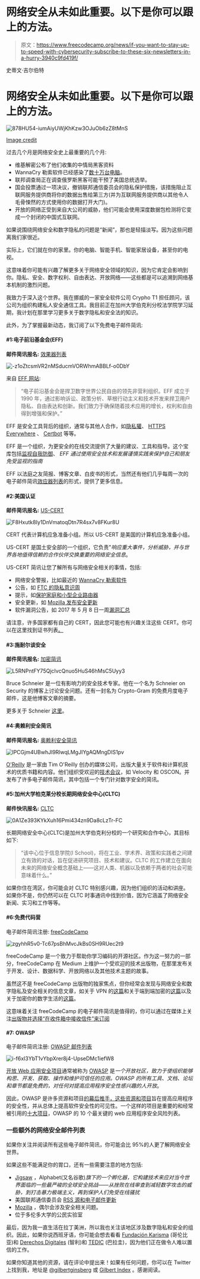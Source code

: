 # 网络安全从未如此重要。以下是你可以跟上的方法。

> 原文：<https://www.freecodecamp.org/news/if-you-want-to-stay-up-to-speed-with-cybersecurity-subscribe-to-these-six-newsletters-in-a-hurry-3940c9fd419f/>

史蒂文·吉尔伯特

# 网络安全从未如此重要。以下是你可以跟上的方法。

![878HU54-iumAiyUWjKhKzw3OJuOb6zZ8tMnS](img/2748cd6ecda7c9c5ebd5695617194f01.png)

[Image credit](https://unsplash.com/collections/446976/privacy?photo=4iuYQZUB3Tc)

过去几个月是网络安全史上最重要的几个月:

*   维基解密公布了他们收集的中情局黑客资料
*   WannaCry 勒索软件已经感染了[数十万台电脑](https://www.us-cert.gov/ncas/alerts/TA17-132A)。
*   联邦调查局正在调查俄罗斯黑客可能干预了美国总统选举。
*   国会投票通过一项决议，撤销联邦通信委员会的隐私保护措施，该措施阻止互联网服务提供商将你的数据出售给第三方(并为互联网服务提供商以其他令人毛骨悚然的方式使用你的数据打开大门)。
*   开放的网络正受到来自大公司的威胁，他们可能会使用深度数据包检测将它变成一个封闭的中国式互联网。

如果说围绕网络安全和数字隐私的问题是“新闻”，那也是轻描淡写。因为这些问题离我们家很近。

实际上，它们就在你的家里。你的电脑、智能手机、智能家居设备，甚至你的电视。

这意味着你可能有兴趣了解更多关于网络安全领域的知识，因为它肯定会影响到你。隐私、安全、数字权利、自由表达、开放网络——这些都是可以追溯到网络基本机制的激烈问题。

我致力于深入这个世界。我在挪威的一家安全软件公司 Crypho T1 担任顾问，该公司为组织构建私人安全通信工具。我目前正在加州大学伯克利分校法学院学习延期，我计划在那里学习更多关于数字隐私和安全法的知识。

此外，为了掌握最新动态，我订阅了以下免费电子邮件简讯:

#### **#1:电子前沿基金会(EFF)**

**邮件简讯报名:** [效果器列表](https://www.eff.org/effector)

![-z1oZtcsmVR2nMSducmVORWhmABBLf-o0DbY](img/01c4975a9f06b9661b7ca3d12ad1b396.png)

来自 [EFF 网站](https://www.eff.org/about):

> “电子前沿基金会是捍卫数字世界公民自由的领先非营利组织。EFF 成立于 1990 年，通过影响诉讼、政策分析、草根行动主义和技术开发来捍卫用户隐私、自由表达和创新。我们致力于确保随着技术应用的增长，权利和自由得到增强和保护。”

EFF 是安全工具背后的组织，通常与其他人合作，如[隐私獾](https://www.eff.org/privacybadger)、 [HTTPS Everywhere](https://www.eff.org/https-everywhere) 、 [Certbot](https://certbot.eff.org/) 等等。

EFF 是一个组织，为更安全的在线交流提供了大量的建议、工具和指导。这个宝库包括[监视自我防御](https://ssd.eff.org/en)、 *EFF 通过使用安全技术和发展谨慎实践来保护自己和朋友免受监视的指南*

EFF 以法庭之友简报、博客文章、白皮书的形式，当然还有他们几乎每周一次的电子邮件简讯[效应器列表](https://www.eff.org/effector)的形式，提供了更多信息。

#### **#2:美国认证**

**邮件简讯报名:** [US-CERT](https://www.us-cert.gov/)

![F8Hxutk8Iy1DnVmatoqDtn7R4sx7v8FKur8U](img/f1e47aa5aee8e15b7708641f3a5f76ee.png)

CERT 代表计算机应急准备小组。所以 US-CERT 是美国的计算机应急准备小组。

US-CERT 是国土安全部的一个组织，它负责"*响应重大事件，分析威胁，并与世界各地值得信赖的合作伙伴交换重要的网络安全信息*。

US-CERT 简讯让您了解所有与网络安全相关的事情，包括:

*   网络安全警报，比如最近的 [WannaCry 勒索软件](https://www.us-cert.gov/ncas/alerts/TA17-132A)
*   公告，如 [FTC 的隐私意识周](https://www.us-cert.gov/ncas/current-activity/2017/05/08/FTC-Promotes-Privacy-Awareness-Week)
*   提示，如[保护家庭和小型企业路由器](https://www.us-cert.gov/ncas/current-activity/2015/12/15/Securing-Home-and-Small-Business-Routers)
*   安全更新，如 [Mozilla 发布安全更新](https://www.us-cert.gov/ncas/current-activity/2017/05/05/Mozilla-Releases-Security-Updates)
*   软件漏洞公告，如 2017 年 5 月 8 日一周[漏洞汇总](https://www.us-cert.gov/ncas/bulletins/SB17-135)

请注意，许多国家都有自己的 CERT，因此您可能也有兴趣关注这些 CERT。你可以在这里找到证书列表[。](https://en.wikipedia.org/wiki/Computer_emergency_response_team)

#### #3:施耐尔谈安全

**邮件简讯报名:** [加密简讯](https://www.schneier.com/crypto-gram/)

![L5RNPntFY75QjcIvcQnuo5HuS46hMsC5Uyy3](img/98e02056ff8906d068ee1431f222933d.png)

Bruce Schneier 是一位有影响力的安全技术专家。他在一个名为 Schneier on Security 的博客上讨论安全问题。还有一封名为 Crypto-Gram 的免费月度电子邮件，这是他博客文章的摘要。

更多关于 Schneier [这里](https://en.wikipedia.org/wiki/Bruce_Schneier)。

#### **#4:奥赖利安全简讯**

**邮件简讯报名:** [奥赖利安全简讯](http://www.oreilly.com/security/newsletter)

![lPCGjm4UBwhJl9RlwqLMgJIYgAQMngDIS1pv](img/73cf2403a1738cd981c2ffaaa08895d2.png)

[O'Reilly](https://www.oreilly.com/) 是一家由 Tim O'Reilly 创办的媒体公司，出版大量关于软件和计算机技术的优质书籍和内容。他们组织受欢迎的[技术会议](https://www.oreilly.com/conferences/)，如 Velocity 和 OSCON。并发布了许多电子邮件简讯，其中包括一个专门针对数字安全的简讯。

#### **#5:加州大学柏克莱分校长期网络安全中心(CLTC)**

**邮件快讯报名:** [CLTC](https://cltc.berkeley.edu/)

![0A1Ze393KYkXuh16Pmi434zn9Da8cLzTr-FC](img/3ef0b28b68acee7fa8e8415761cee18f.png)

长期网络安全中心(CLTC)是加州大学伯克利分校的一个研究和合作中心，其目标如下:

> “该中心位于信息学院(I School)，将在工业、学术界、政策和实践者之间建立有效的对话，旨在促进研究项目、技术和建议。CLTC 的工作建立在面向未来的网络安全概念基础上——这对人类、机器以及依赖于两者的社会可能意味着什么。”

如果你住在湾区，你可能会对 CLTC 特别感兴趣，因为他们组织的活动和讲座。如果你不是，你仍然可以在 CLTC 时事通讯中找到价值，因为它涵盖了网络安全新闻、实习和工作等等。

#### #6:免费代码营

电子邮件简讯注册: [freeCodeCamp](https://medium.freecodecamp.com/)

![zgyhhR5v0-Tc67psBhMvcJkBs0SH9RUec2t9](img/2f3e5101821b7b1bdb89be25bcc94a0d.png)

freeCodeCamp 是一个致力于帮助你学习编码的开源社区。作为这一努力的一部分，freeCodeCamp 在 Medium 上维护一个受欢迎的技术出版物，在那里发布关于开发、设计、数据科学、开放网络以及其他技术主题的故事。

虽然这不是 freeCodeCamp 出版物的独家焦点，但你经常会发现与网络安全和数字隐私及安全相关的信息文章，如关于 VPN 的[这篇](https://medium.freecodecamp.com/how-to-set-up-a-vpn-in-5-minutes-for-free-and-why-you-urgently-need-one-d5cdba361907)和关于端到端加密的[这篇](https://medium.freecodecamp.com/why-i-asked-my-friends-to-stop-using-whatsapp-and-telegram-e93346b3c1f0)以及关于加密你的数字生活的[这篇](https://medium.freecodecamp.com/tor-signal-and-beyond-a-law-abiding-citizens-guide-to-privacy-1a593f2104c3)。

这意味着关注 freeCodeCamp 的电子邮件简讯是值得的，你可以通过在媒体上关注[出版物并选择“在收件箱中接收信件”来订阅](https://medium.freecodecamp.com/)

#### #7: OWASP

电子邮件简讯注册: [OWASP 邮件列表](https://lists.owasp.org/mailman/listinfo)

![i-f6xI3YbT1vYbpXrer8j4-UpseDMc1iefW8](img/05c36eb3d304c243e3cf41663eeeeed3.png)

[开放 Web 应用安全项目](https://www.owasp.org/index.php/Main_Page)通常被称为 [OWASP](https://www.owasp.org/index.php/About_The_Open_Web_Application_Security_Project) 是*一个开放社区，致力于使组织能够构思、开发、获取、操作和维护可信任的应用。OWASP 的所有工具、文档、论坛和章节都是免费的，对任何对提高应用程序安全性感兴趣的人开放*。

因此，OWASP 是许多资源和项目[的幕后推手，这些资源和项目](https://www.owasp.org/index.php/OWASP_Project_Inventory#Flagship_Projects)旨在提高应用程序的安全性，并从总体上提高软件安全性的可见性。一个这样的项目是重要的和经常被引用的[十大项目](https://www.owasp.org/index.php/Category:OWASP_Top_Ten_Project)，OWASP 的 10 个最关键的 web 应用程序安全风险列表。

### 一些额外的网络安全邮件列表

如果你关注并阅读所有这些电子邮件简讯，你可能会比 95%的人更了解网络安全世界。

如果这些不能满足你的胃口，还有一些需要注意的地方包括:

*   [Jigsaw](https://jigsaw.google.com/vision/) ，Alphabet(又名谷歌)*旗下的一个孵化器，它构建技术来应对当今世界面临的一些最严峻的全球安全挑战——从挫败在线审查到减轻数字攻击的威胁，到打击暴力极端主义，再到保护人们免受在线骚扰*
*   美国联邦通信委员会 [RSS 源和电子邮件更新](https://www.fcc.gov/news-events/rss-feeds-and-email-updates-fcc)
*   [Mozilla](https://www.mozilla.org/en-US/) ，偶尔会涉及安全相关问题。
*   位于多伦多大学的公民实验室

最后，因为我一直生活在拉丁美洲，所以我也关注该地区涉及数字隐私和安全的组织。因此，如果你说西班牙语，你可能会想去看看 [Fundación Karisma](https://karisma.org.co/) (哥伦比亚)和 [Derechos Digitales](https://www.derechosdigitales.org/) (智利)和 [TEDIC](https://www.tedic.org) (巴拉圭)，因为他们正在做令人难以置信的工作。

如果你知道其他的资源，请在评论中提出来！如果有任何问题，你可以在 Twitter 上找到我，地址是 [@gilbertginsberg](https://twitter.com/gilbertginsberg) 或 [Gilbert Index](https://goo.gl/DgxjEj) 。感谢阅读。